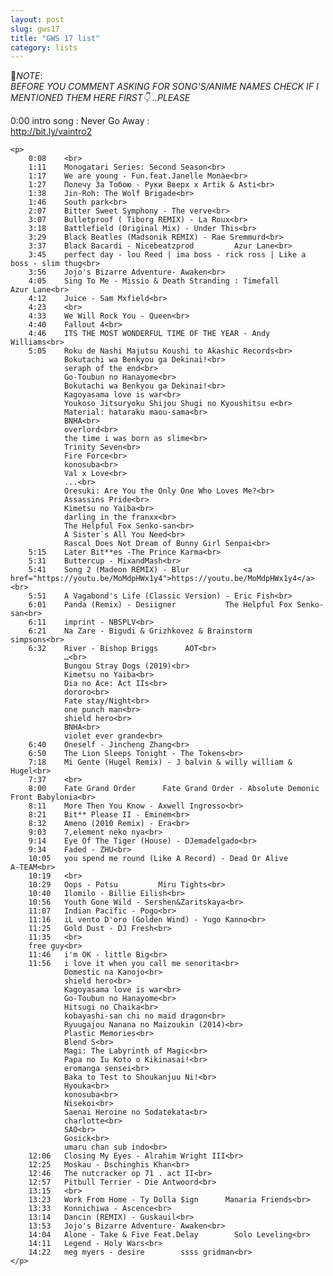 ```yaml
---
layout: post
slug: gws17
title: "GWS 17 list"
category: lists
---
```

<p>📌<em>NOTE</em>:<br>
<em>BEFORE YOU COMMENT ASKING FOR SONG'S/ANIME NAMES CHECK IF I MENTIONED THEM HERE FIRST👇 ..PLEASE</em></p>
<p>0:00 intro song : Never Go Away :<br>
<a href="http://bit.ly/vaintro2">http://bit.ly/vaintro2</a><br>

    <p>
        0:08    <br>
        1:11    Monogatari Series: Second Season<br>
        1:17    We are young - Fun.feat.Janelle Monàe<br>
        1:27    Полечу За Тобою - Руки Вверх x Artik & Asti<br>
        1:38    Jin-Roh: The Wolf Brigade<br>
        1:46    South park<br>
        2:07    Bitter Sweet Symphony - The verve<br>
        3:07    Bulletproof ( Tiborg REMIX) - La Roux<br>
        3:18    Battlefield (Original Mix) - Under This<br>
        3:29    Black Beatles (Madsonik REMIX) - Rae Sremmurd<br>
        3:37    Black Bacardi - Nicebeatzprod         Azur Lane<br>
        3:45    perfect day - lou Reed | ima boss - rick ross | Like a boss - slim thug<br>
        3:56    Jojo's Bizarre Adventure- Awaken<br>
        4:05    Sing To Me - Missio & Death Stranding : Timefall         Azur Lane<br>
        4:12    Juice - Sam Mxfield<br>
        4:23    <br>
        4:33    We Will Rock You - Queen<br>
        4:40    Fallout 4<br>
        4:46    ITS THE MOST WONDERFUL TIME OF THE YEAR - Andy Williams<br>
        5:05    Roku de Nashi Majutsu Koushi to Akashic Records<br>
                Bokutachi wa Benkyou ga Dekinai!<br>
                seraph of the end<br>
                Go-Toubun no Hanayome<br>
                Bokutachi wa Benkyou ga Dekinai!<br>
                Kagoyasama love is war<br>
                Youkoso Jitsuryoku Shijou Shugi no Kyoushitsu e<br>
                Material: hataraku maou-sama<br>
                BNHA<br>
                overlord<br>
                the time i was born as slime<br>
                Trinity Seven<br>
                Fire Force<br>
                konosuba<br>
                Val x Love<br>
                ...<br>
                Oresuki: Are You the Only One Who Loves Me?<br>
                Assassins Pride<br>
                Kimetsu no Yaiba<br>
                darling in the franxx<br>
                The Helpful Fox Senko-san<br>
                A Sister`s All You Need<br>
                Rascal Does Not Dream of Bunny Girl Senpai<br>
        5:15    Later Bit**es -The Prince Karma<br>
        5:31    Buttercup - MixandMash<br>
        5:41    Song 2 (Madeon REMIX) - Blur            <a href="https://youtu.be/MoMdpHWx1y4">https://youtu.be/MoMdpHWx1y4</a><br>
        5:51    A Vagabond's Life (Classic Version) - Eric Fish<br>
        6:01    Panda (Remix) - Desiigner           The Helpful Fox Senko-san<br>
        6:11    imprint - NBSPLV<br>
        6:21    Na Zare - Bigudi & Grizhkovez & Brainstorm     simpsons<br>
        6:32    River - Bishop Briggs      AOT<br>
                …<br>
                Bungou Stray Dogs (2019)<br>
                Kimetsu no Yaiba<br>
                Dia no Ace: Act IIs<br>
                dororo<br>
                Fate stay/Night<br>
                one punch man<br>
                shield hero<br>
                BNHA<br>
                violet ever grande<br>
        6:40    Oneself - Jincheng Zhang<br>
        6:50    The Lion Sleeps Tonight - The Tokens<br>
        7:18    Mi Gente (Hugel Remix) - J balvin & willy william & Hugel<br>
        7:37    <br>
        8:00    Fate Grand Order      Fate Grand Order - Absolute Demonic Front Babylonia<br>
        8:11    More Then You Know - Axwell Ingrosso<br>
        8:21    Bit** Please II - Eminem<br>
        8:32    Ameno (2010 Remix) - Era<br>
        9:03    7,element neko nya<br>
        9:14    Eye Of The Tiger (House) - DJemadelgado<br>
        9:34    Faded - ZHU<br>
        10:05   you spend me round (Like A Record) - Dead Or Alive       A-TEAM<br>
        10:19   <br>
        10:29   Oops - Potsu         Miru Tights<br>
        10:40   Ilomilo - Billie Eilish<br>
        10:56   Youth Gone Wild - Sershen&Zaritskaya<br>
        11:07   Indian Pacific - Pogo<br>
        11:16   iL vento D'oro (Golden Wind) - Yugo Kanno<br>
        11:25   Gold Dust - DJ Fresh<br>
        11:35   <br>
        free guy<br>
        11:46   i'm OK - little Big<br>
        11:56   i love it when you call me senorita<br>
                Domestic na Kanojo<br>
                shield hero<br>
                Kagoyasama love is war<br>
                Go-Toubun no Hanayome<br>
                Hitsugi no Chaika<br>
                kobayashi-san chi no maid dragon<br>
                Ryuugajou Nanana no Maizoukin (2014)<br>
                Plastic Memories<br>
                Blend S<br>
                Magi: The Labyrinth of Magic<br>
                Papa no Iu Koto o Kikinasai!<br>
                eromanga sensei<br>
                Baka to Test to Shoukanjuu Ni!<br>
                Hyouka<br>
                konosuba<br>
                Nisekoi<br>
                Saenai Heroine no Sodatekata<br>
                charlotte<br>
                SAO<br>
                Gosick<br>
                umaru chan sub indo<br>
        12:06   Closing My Eyes - Alrahim Wright III<br>
        12:25   Moskau - Dschinghis Khan<br>
        12:46   The nutcracker op 71 . act II<br>
        12:57   Pitbull Terrier - Die Antwoord<br>
        13:15   <br>
        13:23   Work From Home - Ty Dolla $ign      Manaria Friends<br>
        13:33   Konnichiwa - Ascence<br>
        13:14   Dancin (REMIX) - Guskauil<br>
        13:53   Jojo's Bizarre Adventure- Awaken<br>
        14:04   Alone - Take & Five Feat.Delay        Solo Leveling<br>
        14:11   Legend - Holy Wars<br>
        14:22   meg myers - desire        ssss gridman<br>
    </p>